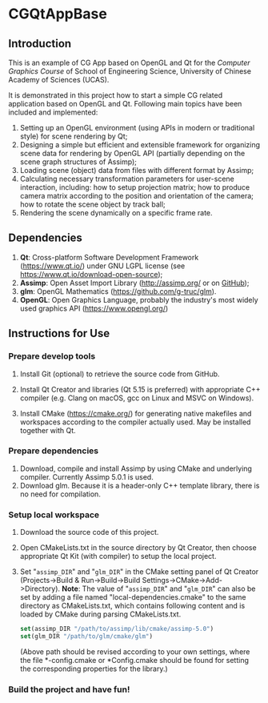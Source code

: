 # CGQtAppBase

## Introduction

This is an example of CG App based on OpenGL and Qt for the *Computer Graphics Course* of School of Engineering Science, University of Chinese Academy of Sciences (UCAS).

It is demonstrated in this project how to start a simple CG related application based on OpenGL and Qt. Following main topics have been included and implemented:

1. Setting up an OpenGL environment (using APIs in modern or traditional style) for scene rendering by Qt;
2. Designing a simple but efficient and extensible framework for organizing scene data for rendering by OpenGL API (partially depending on the scene graph structures of Assimp);
3. Loading scene (object) data from files with different format by Assimp;
4. Calculating necessary transformation parameters for user-scene interaction, including: how to setup projection matrix; how to produce camera matrix according to the position and orientation of the camera; how to rotate the scene object by track ball;
5. Rendering the scene dynamically on a specific frame rate.

## Dependencies

1. **Qt**: Cross-platform Software Development Framework (https://www.qt.io/) under GNU LGPL license (see https://www.qt.io/download-open-source);
2. **Assimp**: Open Asset Import Library (http://assimp.org/ or on [GitHub](https://github.com/assimp/assimp));
3. **glm**: OpenGL Mathematics (https://github.com/g-truc/glm).
4. **OpenGL**: Open Graphics Language, probably the industry's most widely used graphics API (https://www.opengl.org/)

## Instructions for Use

### Prepare develop tools

1. Install Git (optional) to retrieve the source code from GitHub.

2. Install Qt Creator and libraries (Qt 5.15 is preferred) with appropriate C++ compiler (e.g. Clang on macOS, gcc on Linux and MSVC on Windows).
3. Install CMake (https://cmake.org/) for generating native makefiles and workspaces according to the compiler actually used. May be installed together with Qt.

### Prepare dependencies

1. Download, compile and install Assimp by using CMake and underlying compiler. Currently Assimp 5.0.1 is used.
2. Download glm. Because it is a header-only C++ template library, there is no need for compilation.

### Setup local workspace

1. Download the source code of this project.

2. Open CMakeLists.txt in the source directory by Qt Creator, then choose appropriate Qt Kit (with compiler) to setup the local project.

3. Set "`assimp_DIR`" and "`glm_DIR`" in the CMake setting panel of Qt Creator (Projects->Build & Run->Build->Build Settings->CMake->Add->Directory). 
   **Note**: The value of "`assimp_DIR`" and "`glm_DIR`" can also be set by adding a file named "local-dependencies.cmake" to the same directory as CMakeLists.txt, which contains following content and is loaded by CMake during parsing CMakeLists.txt.

   ```cmake
   set(assimp_DIR "/path/to/assimp/lib/cmake/assimp-5.0")
   set(glm_DIR "/path/to/glm/cmake/glm")
   ```

   (Above path should be revised according to your own settings, where the file *-config.cmake or *Config.cmake should be found for setting the corresponding properties for the library.)

### Build the project and have fun!

